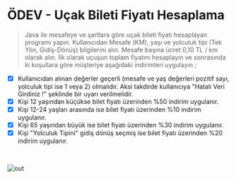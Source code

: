 # ÖDEV - Uçak Bileti Fiyatı Hesaplama

> Java ile mesafeye ve şartlara göre uçak bileti fiyatı hesaplayan programı yapın. Kullanıcıdan Mesafe (KM), yaşı ve yolculuk tipi (Tek Yön, Gidiş-Dönüş) bilgilerini alın. Mesafe başına ücret 0,10 TL / km olarak alın. İlk olarak uçuşun toplam fiyatını hesaplayın ve sonrasında ki koşullara göre müşteriye aşağıdaki indirimleri uygulayın ;

- [x]   Kullanıcıdan alınan değerler geçerli (mesafe ve yaş değerleri pozitif sayı, yolculuk tipi ise 1 veya 2) olmalıdır. Aksi takdirde kullanıcıya "Hatalı Veri Girdiniz !" şeklinde bir uyarı verilmelidir.
- [x]   Kişi 12 yaşından küçükse bilet fiyatı üzerinden %50 indirim uygulanır.
- [x]   Kişi 12-24 yaşları arasında ise bilet fiyatı üzerinden %10 indirim uygulanır.
- [x]   Kişi 65 yaşından büyük ise bilet fiyatı üzerinden %30 indirim uygulanır.
- [x]   Kişi "Yolculuk Tipini" gidiş dönüş seçmiş ise bilet fiyatı üzerinden %20 indirim uygulanır. 
<br>

![out](https://user-images.githubusercontent.com/35347777/138612520-ad941199-4d3c-4e16-81c7-423601458e48.gif)


